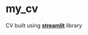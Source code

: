 # my_cv
CV built using [**streamlit**](https://www.streamlit.io/ "The fastest way to create data apps") library
